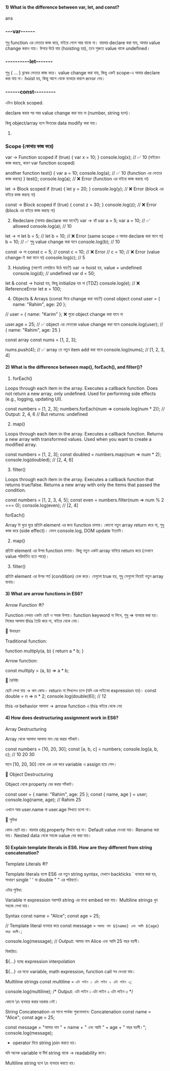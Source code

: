 #### 1) What is the difference between var, let, and const?
 ans 
 ### ---var------

শুধু function এর ভেতরে কাজ করে, বাইরে গেলে আর থাকে না।
বারবার declare করা যায়, আবার value change করাও যায়।
উপরে উঠে যায় (hoisting হয়), তবে শুরুতে value থাকে undefined।

### ----------let-------

শুধু { ... } ব্লকের ভেতরে কাজ করে।
value change করা যায়, কিন্তু একই scope-এ আবার declare করা যায় না।
hoist হয়, কিন্তু আগে থেকে ব্যবহার করলে error দেয়।

### ------const---------

এটাও block scoped.

declare করার পর আর value change করা যায় না (number, string হলে)।

কিন্তু object/array হলে ভিতরের data modify করা যায়।

1.  
### Scope (কোথায় কাজ করে)
var → Function scoped
if (true) {
  var x = 10;
}
console.log(x); // ✅ 10 (বাইরেও কাজ করছে, কারণ var function scoped)

another function test() {
  var a = 10;
  console.log(a); // ✅ 10 (function এর ভেতরে কাজ করছে)
}
test();
console.log(a); // ❌ Error (function এর বাইরে কাজ করছে না)

let → Block scoped
if (true) {
  let y = 20;
}
console.log(y); // ❌ Error (block এর বাইরে কাজ করছে না)

const → Block scoped
if (true) {
  const z = 30;
}
console.log(z); // ❌ Error (block এর বাইরে কাজ করছে না)

2. Redeclare (আবার declare করা যাবে?)
var → হ্যাঁ
var a = 5;
var a = 10; // ✅ allowed
console.log(a); // 10

let → না
let b = 5;
// let b = 10; // ❌ Error (same scope এ আবার declare করা যাবে না)
b = 10;       // ✅ শুধু value change করা যাবে
console.log(b); // 10

const → না
const c = 5;
// const c = 10; // ❌ Error
// c = 10;       // ❌ Error (value change-ই করা যাবে না)
console.log(c); // 5

3. Hoisting (আগেই মেমরিতে উঠে যায়?)
var → hoist হয়, value = undefined
console.log(d); // undefined
var d = 50;

let & const → hoist হয়, কিন্তু initialize হয় না (TDZ)
console.log(e); // ❌ ReferenceError
let e = 100;

4. Objects & Arrays (const দিয়ে change করা যায়?)
const object
const user = { name: "Rahim", age: 20 };

// user = { name: "Karim" }; ❌ পুরো object change করা যাবে না

user.age = 25; // ✅ object এর ভেতরের value change করা যাবে
console.log(user); // { name: "Rahim", age: 25 }

const array
const nums = [1, 2, 3];

nums.push(4); // ✅ array তে নতুন item add করা যাবে
console.log(nums); // [1, 2, 3, 4]

#### 2) What is the difference between map(), forEach(), and filter()? 

 1. forEach()

Loops through each item in the array.
Executes a callback function.
Does not return a new array, only undefined.
Used for performing side effects (e.g., logging, updating UI).

const numbers = [1, 2, 3];
numbers.forEach(num => console.log(num * 2)); 
// Output: 2, 4, 6
// But returns: undefined

2. map()

Loops through each item in the array.
Executes a callback function.
Returns a new array with transformed values.
Used when you want to create a modified array.

const numbers = [1, 2, 3];
const doubled = numbers.map(num => num * 2);
console.log(doubled); // [2, 4, 6]

3. filter()

Loops through each item in the array.
Executes a callback function that returns true/false.
Returns a new array with only the items that passed the condition.

const numbers = [1, 2, 3, 4, 5];
const even = numbers.filter(num => num % 2 === 0);
console.log(even); // [2, 4]

forEach()

Array টা ঘুরে ঘুরে প্রতিটা element এর জন্য function চালায়।
কোনো নতুন array return করে না, শুধু কাজ করে (side effect)।
যেমন console.log, DOM update ইত্যাদি।

2. map()

প্রতিটা element এর উপর function চালায়।
কিন্তু নতুন একটা array বানিয়ে return করে (যেখানে value পরিবর্তিত হতে পারে)।

3. filter()

প্রতিটা element এর উপর শর্ত (condition) চেক করে।
যেগুলো true হয়, শুধু সেগুলো নিয়েই নতুন array বানায়।

#### 3) What are arrow functions in ES6?
   Arrow Function কী?

Function লেখার একটা ছোট ও সহজ উপায়।
function keyword না লিখে, শুধু => ব্যবহার করা হয়।
নিজের আলাদা this তৈরি করে না, বাইরে থেকে নেয়।

🔹 উদাহরণ

Traditional function:

function multiply(a, b) {
  return a * b;
}


Arrow function:

const multiply = (a, b) => a * b;

🔹 বৈশিষ্ট্য

ছোট লেখা যায় → কম কোড।
return না লিখলেও চলে (যদি এক লাইনের expression হয়)।
const double = n => n * 2;
console.log(double(6)); // 12

this এর behavior আলাদা → arrow function এ this বাইরে থেকে নেয়

#### 4) How does destructuring assignment work in ES6?
Array Destructuring

Array থেকে আলাদা আলাদা মান বের করার শর্টকাট।

const numbers = [10, 20, 30];
const [a, b, c] = numbers;
console.log(a, b, c); // 10 20 30


 মানে [10, 20, 30] থেকে এক এক করে variable এ assign হয়ে গেল।

🔹 Object Destructuring

Object থেকে property বের করার শর্টকাট।

const user = { name: "Rahim", age: 25 };
const { name, age } = user;
console.log(name, age); // Rahim 25


 এখানে আর user.name বা user.age লিখতে হলো না।

🔹 সুবিধা

কোড ছোট হয়।
বারবার obj.property লিখতে হয় না।
Default value দেওয়া যায়।
Rename করা যায়।
Nested data থেকে সহজে value বের করা যায়।

#### 5) Explain template literals in ES6. How are they different from string concatenation?
Template Literals কী?

Template literals হলো ES6 এর নতুন string syntax, যেখানে backticks ` ব্যবহার করা হয়, সাধারণ single ' ' বা double " " এর পরিবর্তে।

এটার সুবিধা:

Variable বা expression সরাসরি string এর মধ্যে embed করা যায়।
Multiline strings খুব সহজে লেখা যায়।

Syntax
const name = "Alice";
const age = 25;

// Template literal ব্যবহার করে
const message = `আমার নাম ${name} এবং আমি ${age} বছর বয়সী।`;

console.log(message); 
// Output: আমার নাম Alice এবং আমি 25 বছর বয়সী।


বিস্তারিত:

${...} হচ্ছে expression interpolation

${...} এর মধ্যে variable, math expression, function call সব দেওয়া যায়।

Multiline strings
const multiline = `এটা লাইন ১
এটা লাইন ২
এটা লাইন ৩`;

console.log(multiline);
/* Output:
এটা লাইন ১
এটা লাইন ২
এটা লাইন ৩
*/


কোনো \n ব্যবহার করার দরকার নেই।

String Concatenation এর সাথে পার্থক্য
পুরনোভাবে: Concatenation
const name = "Alice";
const age = 25;

const message = "আমার নাম " + name + " এবং আমি " + age + " বছর বয়সী।";
console.log(message);


+ operator দিয়ে string join করতে হয়।

যদি অনেক variable বা দীর্ঘ string থাকে → readability কমে।

Multiline string হলে \n ব্যবহার করতে হয়।
